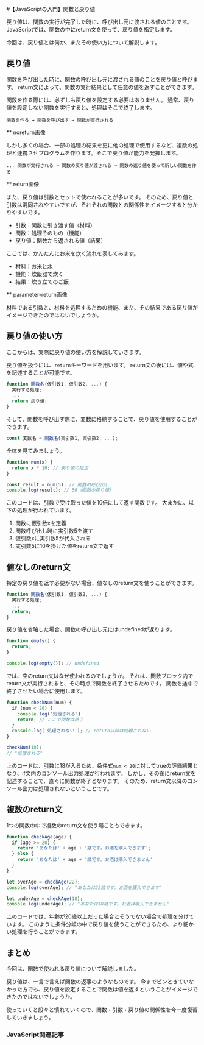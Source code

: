#【JavaScriptの入門】関数と戻り値

戻り値は、関数の実行が完了した時に、呼び出し元に渡される値のことです。
JavaScriptでは、関数の中にreturn文を使って、戻り値を指定します。

今回は、戻り値とは何か、またその使い方について解説します。

## 戻り値
関数を呼び出した時に、関数の呼び出し元に渡される値のことを戻り値と呼びます。
return文によって、関数の実行結果として任意の値を返すことができます。

関数を作る際には、必ずしも戻り値を設定する必要はありません。
通常、戻り値を設定しない関数を実行すると、処理はそこで終了します。
```plain
関数を作る → 関数を呼び出す → 関数が実行される
```

** noreturn画像

しかし多くの場合、一部の処理の結果を更に他の処理で使用するなど、複数の処理と連携させプログラムを作ります。そこで戻り値が能力を発揮します。
```plain
... 関数が実行される → 関数の戻り値が渡される → 関数の返り値を使って新しい関数を作る
```

** return画像

また、戻り値は引数とセットで使われることが多いです。
そのため、戻り値と引数は混同されやすいですが、それぞれの関数との関係性をイメージすると分かりやすいです。
* 引数：関数に引き渡す値（材料）
* 関数：処理そのもの（機能）
* 戻り値：関数から返される値（結果）

ここでは、かんたんにお米を炊く流れを表してみます。
* 材料：お米と水
* 機能：炊飯器で炊く
* 結果：炊き立てのご飯

** parameter-return画像

材料である引数と、材料を処理するための機能、また、その結果である戻り値がイメージできたのではないでしょうか。

## 戻り値の使い方
ここからは、実際に戻り値の使い方を解説していきます。

戻り値を扱うには、```return```キーワードを用います。
return文の後には、値や式を記述することが可能です。
```javascript
function 関数名(仮引数1, 仮引数2, ...) {
  実行する処理;
  ... 
  return 戻り値;
}
```

そして、関数を呼び出す際に、変数に格納することで、戻り値を使用することができます。
```javascript
const 変数名 = 関数名(実引数1, 実引数2, ...);
```

全体を見てみましょう。
```javascript
function num(x) {
  return x * 10; // 戻り値の指定
}

const result = num(5); // 関数の呼び出し
console.log(result); // 50（関数の戻り値）
```
このコードは、引数で受け取った値を10倍にして返す関数です。
大まかに、以下の処理が行われています。
1. 関数に仮引数xを定義
2. 関数呼び出し時に実引数5を渡す
3. 仮引数xに実引数5が代入される
4. 実引数5に10を掛けた値をreturn文で返す

## 値なしのreturn文
特定の戻り値を返す必要がない場合、値なしのreturn文を使うことができます。

```javascript
function 関数名(仮引数1, 仮引数2, ...) {
  実行する処理;
  ... 
  return;
}
```

戻り値を省略した場合、関数の呼び出し元にはundefinedが返ります。
```javascript
function empty() {
  return;
}

console.log(empty()); // undefined
```

では、空のreturn文はなぜ使われるのでしょうか。
それは、関数ブロック内でreturn文が実行されると、その時点で関数を終了させるためです。
関数を途中で終了させたい場合に使用します。
```javascript
function checkNum(num) {
  if (num < 20) {
    console.log('処理される')
    return; // ここで関数は終了
  }
  console.log('処理されない'); // return以降は処理されない
}

checkNum(18);
// "処理される"
```
上のコードは、引数に18が入るため、条件式```num < 20```に対してtrueの評価結果となり、if文内のコンソール出力処理が行われます。
しかし、その後にreturn文を記述することで、直ぐに関数が終了となります。
そのため、return文以降のコンソール出力は処理されないということです。


## 複数のreturn文
1つの関数の中で複数のreturn文を使う場こともできます。

```javascript
function checkAge(age) {
  if (age >= 20) {
    return 'あなたは' + age + '歳です。お酒を購入できます';
  } else {
    return 'あなたは' + age + '歳です。お酒は購入できません'
  }
}

let overAge = checkAge(22);
console.log(overAge); // "あなたは22歳です。お酒を購入できます"

let underAge = checkAge(18);
console.log(underAge); // "あなたは18歳です。お酒は購入できません"
```
上のコードでは、年齢が20歳以上だった場合とそうでない場合で処理を分けています。
このように条件分岐の中で戻り値を使うことができるため、より細かい処理を行うことができます。

## まとめ
今回は、関数で使われる戻り値について解説しました。

戻り値は、一言で言えば関数の返事のようなものです。
今までピンときていなかった方でも、戻り値を設定することで関数は値を返すということがイメージできたのではないでしょうか。

使っていくと段々と慣れていくので、関数・引数・戻り値の関係性を今一度復習していきましょう。

### JavaScript関連記事
<a clink src="https://tcd-theme.com/2022/04/javascript-function-declaration.html">
<a clink src="https://tcd-theme.com/2022/04/javascript-function-parameter-argument.html">